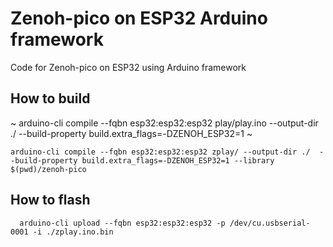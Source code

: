 # Zenoh-pico on ESP32 Arduino framework

Code for Zenoh-pico on ESP32 using Arduino framework


## How to build

~
arduino-cli compile --fqbn esp32:esp32:esp32 play/play.ino --output-dir ./  --build-property build.extra_flags=-DZENOH_ESP32=1
~

```
arduino-cli compile --fqbn esp32:esp32:esp32 zplay/ --output-dir ./  --build-property build.extra_flags=-DZENOH_ESP32=1 --library $(pwd)/zenoh-pico
```

## How to flash

```
  arduino-cli upload --fqbn esp32:esp32:esp32 -p /dev/cu.usbserial-0001 -i ./zplay.ino.bin
```
